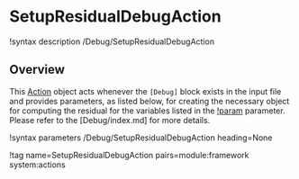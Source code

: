 # SetupResidualDebugAction

!syntax description /Debug/SetupResidualDebugAction

## Overview

This [Action](Action.md) object acts whenever the `[Debug]` block exists in the input file and provides
parameters, as listed below, for creating the necessary object for computing the residual
for the variables listed in the [!param](/Debug/SetupResidualDebugAction/show_var_residual)
parameter. Please refer to the [Debug/index.md] for more details.


!syntax parameters /Debug/SetupResidualDebugAction heading=None

!tag name=SetupResidualDebugAction pairs=module:framework system:actions

